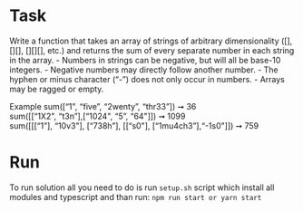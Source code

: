 # Task

Write a function that takes an array of strings of arbitrary dimensionality ([], [][], [][][], etc.) and
returns the sum of every separate number in each string in the array. - Numbers in strings can be
negative, but will all be base-10 integers. - Negative numbers may directly follow another
number. - The hyphen or minus character (“-”) does not only occur in numbers. - Arrays may be
ragged or empty.

Example
sum([“1", “five”, “2wenty”, “thr33”]) ➞ 36 <br />
sum([[“1X2", “t3n”],[“1024", “5”, “64"]]) ➞ 1099 <br />
sum([[[“1”], “10v3"], [“738h”], [[“s0"], [“1mu4ch3”],“-1s0"]]) ➞ 759

# Run

To run solution all you need to do is run
`setup.sh`
script which install all modules and typescript and than run:
`npm run start or yarn start`
